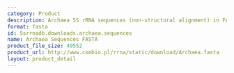 ```yaml
---
category: Product
description: Archaea 5S rRNA sequences (non-structural alignment) in FASTA format
format: fasta
id: 5srrnadb.downloads.archaea.sequences
name: Archaea Sequences FASTA
product_file_size: 49552
product_url: http://www.combio.pl/rrna/static/download/Archaea.fasta
layout: product_detail
---
```


